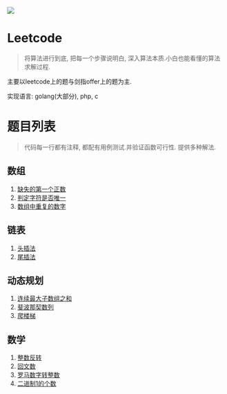 ![](https://img.shields.io/badge/LeetCode-Algo-orange?style=flat-square&logo=appveyor)
# Leetcode 
> 将算法进行到底, 把每一个步骤说明白, 深入算法本质.小白也能看懂的算法求解过程.

主要以leetcode上的题与剑指offer上的题为主.

实现语言: golang(大部分), php, c
# 题目列表
> 代码每一行都有注释, 都配有用例测试.并验证函数可行性.
提供多种解法. 

## 数组
1. [缺失的第一个正数](01.array/01.缺失的第一个正数_test.go)
1. [判定字符是否唯一](01.array/02.判定字符是否唯一_test.go)
1. [数组中重复的数字](01.array/03.array_repeat_number__test.go)
## 链表
1. [头插法](02.链表/02.头插法.go)
1. [尾插法](02.链表/03.尾插法.go)
## 动态规划
1. [连续最大子数组之和](10.动态规划/01.连续最大子数组之和_test.go)
1. [斐波那契数列](10.动态规划/02.斐波那契数_test.go)
1. [爬楼梯](10.动态规划/03.爬楼梯_test.go)
## 数学
1. [整数反转](12.数学/01.整数反转_test.go) 
1. [回文数](12.数学/02.回文数_test.go)
1. [罗马数字转整数](12.数学/03.罗马数字转整数_test.go)
1. [二进制1的个数](12.数学/04.二进制1的个数_test.go)
